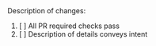 ## <branch name>

Description of changes: 

1. [ ] All PR required checks pass
2. [ ] Description of details conveys intent
